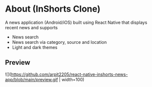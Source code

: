 # About (InShorts Clone)

A news application (Android/iOS) built using React Native that displays recent news and supports 
- News search 
- News search via category, source and location
- Light and dark themes

## Preview
![](https://github.com/arpit2205/react-native-inshorts-news-app/blob/main/preview.gif | width=100)

